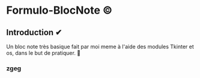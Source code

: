 # Formulo-BlocNote ©

## Introduction ✔
Un bloc note très basique fait par moi meme à l'aide des modules Tkinter et os, dans le but de pratiquer. 👀

### zgeg
